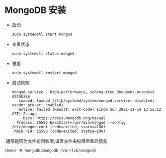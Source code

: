 # MongoDB 安装

+ 启动

  ```shell
  sudo systemctl start mongod
  ```

+ 查看状态

  ```shell
  sudo systemctl status mongod
  ```

+ 重启

  ```shell
  sudo systemctl restart mongod
  ```

+ 启动失败

  ```shell
  mongod.service - High-performance, schema-free document-oriented database
     Loaded: loaded (/lib/systemd/system/mongod.service; disabled; vendor preset: enabled)
     Active: failed (Result: exit-code) since Sun 2021-11-14 13:52:12 CST; 2s ago
       Docs: https://docs.mongodb.org/manual
    Process: 15596 ExecStart=/usr/bin/mongod --config /etc/mongod.conf (code=exited, status=100)
   Main PID: 15596 (code=exited, status=100)
  ```

​     通常是因为文件访问权限,设置文件夹权限后重启服务

```shell
chown -R mongodb:mongodb /var/lib/mongodb
```

